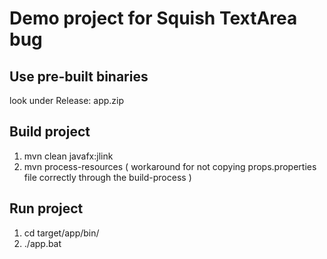 # Demo project for Squish TextArea bug

## Use pre-built binaries
look under Release: app.zip

## Build project
1. mvn clean javafx:jlink
2. mvn process-resources ( workaround for not copying props.properties file correctly through the build-process )

## Run project
1. cd target/app/bin/
2. ./app.bat
